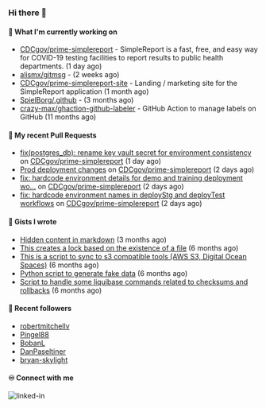 ### Hi there 👋

#### 🚀 What I'm currently working on

- [CDCgov/prime-simplereport](https://github.com/CDCgov/prime-simplereport) - SimpleReport is a fast, free, and easy way for COVID-19 testing facilities to report results to public health departments. (1 day ago)
- [alismx/gitmsg](https://github.com/alismx/gitmsg) -  (2 weeks ago)
- [CDCgov/prime-simplereport-site](https://github.com/CDCgov/prime-simplereport-site) - Landing / marketing site for the SimpleReport application (1 month ago)
- [SpielBorg/.github](https://github.com/SpielBorg/.github) -  (3 months ago)
- [crazy-max/ghaction-github-labeler](https://github.com/crazy-max/ghaction-github-labeler) - GitHub Action to manage labels on GitHub (11 months ago)

#### 🔨 My recent Pull Requests

- [fix(postgres_db): rename key vault secret for environment consistency](https://github.com/CDCgov/prime-simplereport/pull/6695) on [CDCgov/prime-simplereport](https://github.com/CDCgov/prime-simplereport) (1 day ago)
- [Prod deployment changes](https://github.com/CDCgov/prime-simplereport/pull/6694) on [CDCgov/prime-simplereport](https://github.com/CDCgov/prime-simplereport) (2 days ago)
- [fix: hardcode environment details for demo and training deployment wo…](https://github.com/CDCgov/prime-simplereport/pull/6693) on [CDCgov/prime-simplereport](https://github.com/CDCgov/prime-simplereport) (2 days ago)
- [fix: hardcode environment names in deployStg and deployTest workflows](https://github.com/CDCgov/prime-simplereport/pull/6690) on [CDCgov/prime-simplereport](https://github.com/CDCgov/prime-simplereport) (2 days ago)

#### 📓 Gists I wrote

- [Hidden content in markdown](https://gist.github.com/cffeb79c933f98279c46906f390fd3a0) (3 months ago)
- [This creates a lock based on the existence of a file](https://gist.github.com/6bb524c02a636a478f49d7387f57869b) (6 months ago)
- [This is a script to sync to s3 compatible tools (AWS S3, Digital Ocean Spaces)](https://gist.github.com/7a42ab3b5203a9eca579f0a80a9dc63b) (6 months ago)
- [Python script to generate fake data](https://gist.github.com/ea13a03b628e2d682334c0adf38400c5) (6 months ago)
- [Script to handle some liquibase commands related to checksums and rollbacks](https://gist.github.com/ac68b4781c7c500bf5c2aa9bd4aaff7c) (6 months ago)

#### 👯 Recent followers

- [robertmitchellv](https://github.com/robertmitchellv)
- [Pingel88](https://github.com/Pingel88)
- [BobanL](https://github.com/BobanL)
- [DanPaseltiner](https://github.com/DanPaseltiner)
- [bryan-skylight](https://github.com/bryan-skylight)

#### ♾️ Connect with me
[<img align="left" alt="linked-in" src="https://img.shields.io/badge/linkedin-%230077B5.svg?&style=for-the-badge&logo=linkedin&logoColor=white" />](https://www.linkedin.com/in/alismx)
